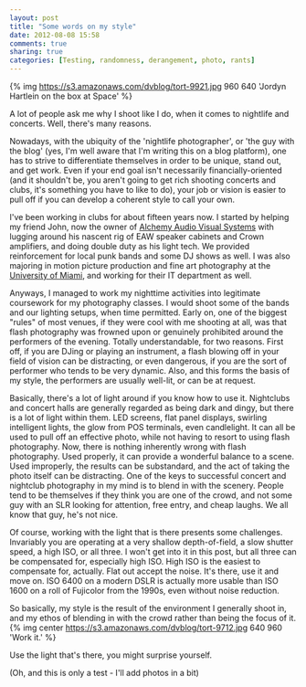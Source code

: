 ```yaml
---
layout: post
title: "Some words on my style"
date: 2012-08-08 15:58
comments: true
sharing: true
categories: [Testing, randomness, derangement, photo, rants]
---
```

{% img https://s3.amazonaws.com/dvblog/tort-9921.jpg 960 640 'Jordyn Hartlein on the box at Space' %}

<p>A lot of people ask me why I shoot like I do, when it comes to nightlife and concerts. Well, there's many reasons.</p>

Nowadays, with the ubiquity of the 'nightlife photographer', or 'the guy with the blog' (yes, I'm well aware that I'm writing this on a blog platform), one has to strive to differentiate themselves in order to be unique, stand out, and get work. Even if your end goal isn't necessarily financially-oriented (and it shouldn't be, you aren't going to get rich shooting concerts and clubs, it's something you have to like to do), your job or vision is easier to pull off if you can develop a coherent style to call your own.

<!-- more -->

I've been working in clubs for about fifteen years now. I started by helping my friend John, now the owner of <a href="http://alchemyavcs.com/">Alchemy Audio Visual Systems</a> with lugging around his nascent rig of EAW speaker cabinets and Crown amplifiers, and doing double duty as his light tech. We provided reinforcement for local punk bands and some DJ shows as well. I was also majoring in motion picture production and fine art photography at the <a href="http://miami.edu/">University of Miami</a>, and working for their IT department as well. 

Anyways, I managed to work my nighttime activities into legitimate coursework for my photography classes. I would shoot some of the bands and our lighting setups, when time permitted. Early on, one of the biggest "rules" of most venues, if they were cool with me shooting at all, was that flash photography was frowned upon or genuinely prohibited around the performers of the evening. Totally understandable, for two reasons. First off, if you are DJing or playing an instrument, a flash blowing off in your field of vision can be distracting, or even dangerous, if you are the sort of performer who tends to be very dynamic. Also, and this forms the basis of my style, the performers are usually well-lit, or can be at request. 

Basically, there's a lot of light around if you know how to use it. Nightclubs and concert halls are generally regarded as being dark and dingy, but there is a lot of light within them. LED screens, flat panel displays, swirling intelligent lights, the glow from POS terminals, even candlelight. It can all be used to pull off an effective photo, while not having to resort to using flash photography. Now, there is nothing inherently wrong with flash photography. Used properly, it can provide a wonderful balance to a scene. Used improperly, the results can be substandard, and the act of taking the photo itself can be distracting. One of the keys to successful concert and nightclub photography in my mind is to blend in with the scenery. People tend to be themselves if they think you are one of the crowd, and not some guy with an SLR looking for attention, free entry, and cheap laughs. We all know that guy, he's not nice. 

Of course, working with the light that is there presents some challenges. Invariably you are operating at a very shallow depth-of-field, a slow shutter speed, a high ISO, or all three. I won't get into it in this post, but all three can be compensated for, especially high ISO. High ISO is the easiest to compensate for, actually. Flat out accept the noise. It's there, use it and move on. ISO 6400 on a modern DSLR is actually more usable than ISO 1600 on a roll of Fujicolor from the 1990s, even without noise reduction.

So basically, my style is the result of the environment I generally shoot in, and my ethos of blending in with the crowd rather than being the focus of it.
{% img center https://s3.amazonaws.com/dvblog/tort-9712.jpg 640 960 'Work it.' %} 

Use the light that's there, you might surprise yourself.

(Oh, and this is only a test - I'll add photos in a bit)